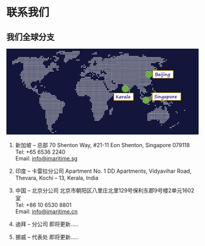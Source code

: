 # 联系我们
## 我们全球分支

<center>

![map](./img/map.png)
</center>

1. 新加坡 – 总部
70 Shenton Way, 
#21-11 Eon Shenton, 
Singapore 079118  
Tel: +65 6536 2240  
Email: info@imaritime.sg

2. 印度 – 卡雷拉分公司
Apartment No. 1
DD Apartments, 
Vidyavihar Road, 
Thevara, Kochi – 13,
Kerala, India

3. 中国 – 北京分公司
北京市朝阳区八里庄北里129号保利东郡9号楼2单元1602室   
Tel: +86 10 6530 8801  
Email: info@imaritime.cn

1. 迪拜 – 分公司
即将更新…..
5. 挪威 – 代表处
即将更新…..